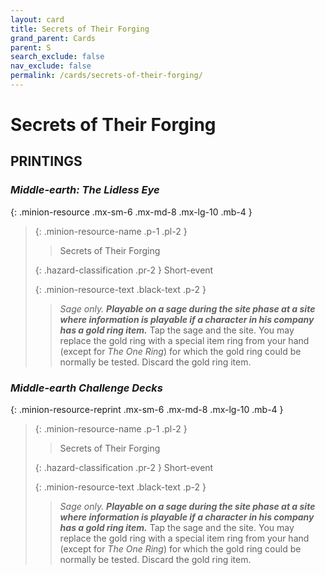 ```yaml
---
layout: card
title: Secrets of Their Forging
grand_parent: Cards
parent: S
search_exclude: false
nav_exclude: false
permalink: /cards/secrets-of-their-forging/
---
```


# Secrets of Their Forging


## PRINTINGS


### _Middle-earth: The Lidless Eye_

{: .minion-resource .mx-sm-6 .mx-md-8 .mx-lg-10 .mb-4 }
> {: .minion-resource-name .p-1 .pl-2 }
> > <div class="hazard-mp"></div>
> > <div class="card-name">Secrets of Their Forging</div>
>
> {: .hazard-classification .pr-2 }
> Short-event
>
> {: .minion-resource-text .black-text .p-2 }
> > _Sage only._ ***Playable on a sage during the site phase at a site where information is playable if a character in his company has a gold ring item.*** Tap the sage and the site. You may replace the gold ring with a special item ring from your hand (except for _The One Ring_) for which the gold ring could be normally be tested. Discard the gold ring item. 
> 

### _Middle-earth Challenge Decks_

{: .minion-resource-reprint .mx-sm-6 .mx-md-8 .mx-lg-10 .mb-4 }
> {: .minion-resource-name .p-1 .pl-2 }
> > <div class="hazard-mp"></div>
> > <div class="card-name">Secrets of Their Forging</div>
>
> {: .hazard-classification .pr-2 }
> Short-event
>
> {: .minion-resource-text .black-text .p-2 }
> > _Sage only._ ***Playable on a sage during the site phase at a site where information is playable if a character in his company has a gold ring item.*** Tap the sage and the site. You may replace the gold ring with a special item ring from your hand (except for _The One Ring_) for which the gold ring could be normally be tested. Discard the gold ring item. 
> 
